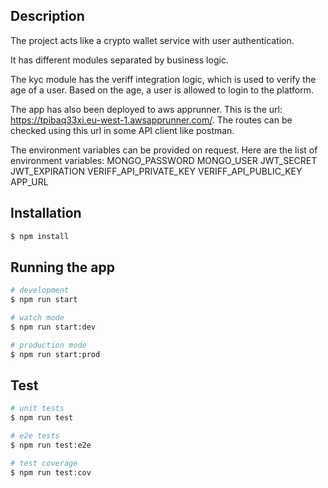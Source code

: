 ## Description

The project acts like a crypto wallet service with user authentication.

It has different modules separated by business logic.

The kyc module has the veriff integration logic, which is used to verify the age of a user. Based on the age, a user is allowed to login to the platform.

The app has also been deployed to aws apprunner. This is the url: https://tpibaq33xi.eu-west-1.awsapprunner.com/. The routes can be checked using this url in some API client like postman.

The environment variables can be provided on request. Here are the list of environment variables:
MONGO_PASSWORD
MONGO_USER
JWT_SECRET
JWT_EXPIRATION
VERIFF_API_PRIVATE_KEY
VERIFF_API_PUBLIC_KEY
APP_URL


## Installation

```bash
$ npm install
```

## Running the app

```bash
# development
$ npm run start

# watch mode
$ npm run start:dev

# production mode
$ npm run start:prod
```

## Test

```bash
# unit tests
$ npm run test

# e2e tests
$ npm run test:e2e

# test coverage
$ npm run test:cov
```

